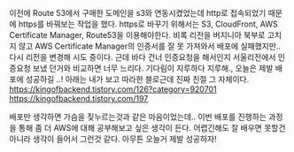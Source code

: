 
이전에 Route 53에서 구매한 도메인을 s3와 연동시켰었는데 http로 접속되었기 때문에 https를 바꿔보는 
작업을 했다. https로 바꾸기 위해서는 S3, CloudFront, AWS Certificate Manager, Route53을
이용해야한다. 비록 리전을 버지니아 북부로 고치지 않고 AWS Certificate Manager의 인증서를 잘 못 가져와서 
배포에 실패했지만.. 다시 리전을 변경해 시도 중이다. 근데 바다 건너 인증요청을 해서인지 서울리전에서 인증요청 보냈
던거와 비교하면 너무 느리다. 기다림이 지루하다 지루해., 오늘은 제발 배포에 성공하길 ..!
아래는 내가 보고 따라한 블로근데 진짜 친절 그 자체이다. 
https://kingofbackend.tistory.com/126?category=920701
https://kingofbackend.tistory.com/197

배포만 생각하면 가슴을 짖누르는것과 같은 마음이었는데.. 이번 배포를 진행하는 과정을 통해
좀 더  AWS에 대해 공부해보고 싶은 생각이 든다. 어렵긴해도 잘 배우면 못할건 아니라 생각이 들어서
그런것 같다. 아무튼 오늘거 제발 성공하자! 
